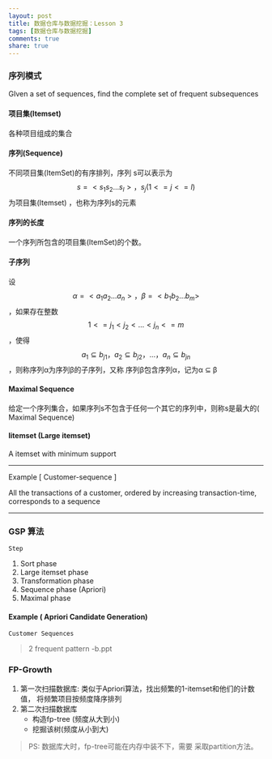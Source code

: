 ```yaml
---
layout: post
title: 数据仓库与数据挖掘：Lesson 3
tags: [数据仓库与数据挖掘]
comments: true
share: true
---
```



### 序列模式

GIven a set of sequences, find the complete set of frequent subsequences

#### 项目集(Itemset)

各种项目组成的集合

#### 序列(Sequence)

不同项目集(ItemSet)的有序排列，序列 s可以表示为$$s = <s_1s_2...s_l>，s_j(1 <= j <= l)$$为项目集(Itemset) ，也称为序列s的元素

#### 序列的长度

一个序列所包含的项目集(ItemSet)的个数。

#### 子序列

设$$α = <a_1a_2...a_n>，β = <b_1b_2...b_m>$$，如果存在整数 $$1 <= j_1 < j_2 <...< j_n <= m$$，使得$$a_1 ⊆ b_{j1}，a_2 ⊆ b_{j2}， ...， a_n ⊆ b_{jn}$$，则称序列α为序列β的子序列，又称 序列β包含序列α，记为α ⊆ β

#### Maximal Sequence

给定一个序列集合，如果序列s不包含于任何一个其它的序列中，则称s是最大的( Maximal Sequence)

#### litemset (Large itemset)

A itemset with minimum support

----

Example [ Customer-sequence ] 

All the transactions of a customer, ordered by increasing transaction-time, corresponds to a sequence

----

### GSP 算法

`Step`

1. Sort phase
2. Large itemset phase
3. Transformation phase
4. Sequence phase (Apriori)
5. Maximal phase

#### Example ( Apriori Candidate Generation)

`Customer Sequences`

> 2 frequent pattern -b.ppt



### FP-Growth

1. 第一次扫描数据库:
   类似于Apriori算法，找出频繁的1-itemset和他们的计数值， 将频繁项目按频度降序排列
2. 第二次扫描数据库
   - 构造fp-tree (频度从大到小)
   - 挖掘该树(频度从小到大)

> PS: 数据库大时，fp-tree可能在内存中装不下，需要 采取partition方法。

